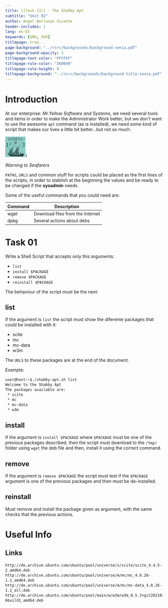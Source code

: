 ```yaml
---
title: \[Task 11\] - The Shabby Apt
subtitle: "Unit 02"
author: Angel Berlanas Vicente
header-includes: |
lang: es-ES
keywords: [SMX, SOX]
titlepage: true,
page-background: "../rsrc/backgrounds/background-senia.pdf"
page-background-opacity: 1
titlepage-text-color: "FFFFFF"
titlepage-rule-color: "360049"
titlepage-rule-height: 0
titlepage-background: "../rsrc/backgrounds/background-title-senia.pdf"
---
```



# Introduction

At our enterprise: *Mr.Yellow Software and Systems*, we need several tools and items in order to make the Administrator Work better, but we don't want to use the awesome `apt` command (as is installed), we need some kind of script that makes our lives a little bit better...but not so much.

![Seafarers](imgs/seafarers01.png)\

*Warning to Seafarers*

`PATHS`, `URLS` and common stuff for scripts could be placed as the first lines of the scripts, in order to stablish at the beginning the 
values and be ready to be changed if the **sysadmin** needs.

Some of the useful commands that you could need are:

| Command | Description |
|---------|-------------|
| wget    | Download files from the Internet|
| dpkg    | Several actions about debs |



# Task 01

Write a Shell Script that accepts only this arguments:

- `list`
- `install $PACKAGE`
- `remove $PACKAGE`
- `reinstall $PACKAGE`


The behaviour of the script must be the next:

## list

If the argument is `list` the script must show the diferente packages that could be installed with it:

- scite 
- mc
- mc-data
- w3m

The `URLS` to these packages are at the end of the document. 

Example:
```shell
user@host:~$./shabby-apt.sh list
Welcome to the Shabby Apt 
The packages available are:
 * scite
 * mc 
 * mc-data
 * w3m
```

## install 

If the argument is `install $PACKAGE` where `$PACKAGE` must be one of the previous packages described, then the script must download to the `/tmp/` folder using `wget` the deb file and then, install it using the correct command.

## remove 

If the argument is `remove $PACKAGE` the script must test if the `$PACKAGE` argument is one of the previous packages and then must be de-installed.

## reinstall

Must remove and install the package given as argument, with the same checks that the previous actions.


# Useful Info

## Links

```shell
http://de.archive.ubuntu.com/ubuntu/pool/universe/s/scite/scite_4.4.5-2_amd64.deb
http://de.archive.ubuntu.com/ubuntu/pool/universe/m/mc/mc_4.8.26-1.1_amd64.deb
http://de.archive.ubuntu.com/ubuntu/pool/universe/m/mc/mc-data_4.8.26-1.1_all.deb
http://de.archive.ubuntu.com/ubuntu/pool/main/w/w3m/w3m_0.5.3+git20210102-6build1_amd64.deb
```
